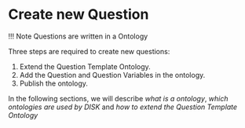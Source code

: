 # Create new Question

!!! Note
    Questions are written in a Ontology

Three steps are required to create new questions:

1. Extend the Question Template Ontology.
2. Add the Question and Question Variables in the ontology.
3. Publish the ontology.

In the following sections, we will describe *what is a ontology*, *which ontologies are used by DISK* and *how to extend the Question Template Ontology* 